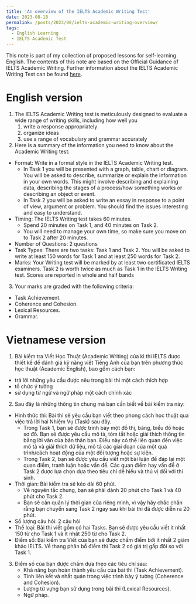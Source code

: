```yaml
---
title: 'An overview of the IELTS Academic Writing Test'
date: 2023-08-18
permalink: /posts/2023/08/ielts-academic-writing-overview/
tags:
  - English Learning
  - IELTS Academic Test
---
```


This note is part of my collection of proposed lessons for self-learning English. The contents of this note are based on the Official Guidance of IELTS Academic Writing. Further information about the IELTS Academic Writing Test can be found [here](https://www.ielts.org/for-test-takers/test-format).

# English version 
1. The IELTS Academic Writing test is meticulously designed to evaluate a wide range of writing skills, including how well you
    1. write a response appropriately
    2. organize ideas
    3. use a range of vocabulary and grammar accurately
2. Here is a summary of the information you need to know about the Academic Writing test:
  * Format: Write in a formal style in the IELTS Academic Writing test.
    - In Task 1 you will be presented with a graph, table, chart or diagram. You will be asked to describe, summarize or explain the information in your own words. This might involve describing and explaining data, describing the stages of a process/how something works or describing an object or event. 
    - In Task 2 you will be asked to write an essay in response to a point of view, argument or problem. You should find the issues interesting and easy to understand.  
  * Timing: The IELTS Writing test takes 60 minutes. 
    - Spend 20 minutes on Task 1, and 40 minutes on Task 2. 
    - You will need to manage your own time, so make sure you move on to Task 2 after 20 minutes.
  * Number of Questions: 2 questions
  * Task Types: There are two tasks: Task 1 and Task 2. You will be asked to write at least 150 words for Task 1 and at least 250 words for Task 2.
  * Marks: Your Writing test will be marked by at least two certificated IELTS examiners. Task 2 is worth twice as much as Task 1 in the IELTS Writing test. Scores are reported in whole and half bands

3. Your marks are graded with the following criteria:
  * Task Achievement.
  * Coherence and Cohesion.
  * Lexical Resources.
  * Grammar.

# Vietnamese version 
1. Bài kiểm tra Viết Học Thuật (Academic Writing) của kì thi IELTS được thiết kế để đánh giá kỹ năng viết Tiếng Anh của bạn trên phương thức học thuật (Academic English), bao gồm cách bạn:
  * trả lời những yêu cầu được nêu trong bài thi một cách thích hợp
  * tổ chức ý tưởng
  * sử dụng từ ngữ và ngữ pháp một cách chính xác

2. Sau đây là những thông tin chung mà bạn cần biết về bài kiểm tra này:
  * Hình thức thi: Bài thi sẽ yêu cầu bạn viết theo phong cách học thuật qua việc trả lời hai Nhiệm Vụ (Task) sau đây.
    - Trong Task 1, bạn sẽ được trình bày một đồ thị, bảng, biểu đồ hoặc sơ đồ. Bạn sẽ được yêu cầu mô tả, tóm tắt hoặc giải thích thông tin bằng lời văn của bản thân bạn. Điều này có thể liên quan đến việc mô tả và giải thích dữ liệu, mô tả các giai đoạn của một quá trình/cách hoạt động của một đối tượng hoặc sự kiện.
    - Trong Task 2, bạn sẽ được yêu cầu viết một bài luận để đáp lại một quan điểm, tranh luận hoặc vấn đề. Các quan điểm hay vấn đề ở Task 2 được lựa chọn dựa theo tiêu chí dễ hiểu và thú vị đối với thí sinh.
  * Thời gian: Bài kiểm tra sẽ kéo dài 60 phút.
    - Về nguyên tắc chung, bạn sẽ phải dành 20 phút cho Task 1 và 40 phút cho Task 2.
    - Bạn sẽ cần quản lý thời gian của riêng mình, vì vậy hãy chắc chắn rằng bạn chuyển sang Task 2 ngay sau khi bài thi đã được diễn ra 20 phút.
  * Số lượng câu hỏi: 2 câu hỏi
  * Thể loại: Bài thi viết gồm có hai Tasks. Bạn sẽ được yêu cầu viết ít nhất 150 từ cho Task 1 và ít nhất 250 từ cho Task 2.
  * Điểm số: Bài kiểm tra Viết của bạn sẽ được chấm điểm bởi ít nhất 2 giám khảo IELTS. Về thang phân bổ điểm thì Task 2 có giá trị gấp đôi so với Task 1.

3. Điểm số của bạn được chấm dựa theo các tiêu chí sau:
   * Khả năng bạn hoàn thành yêu cầu của bài thi (Task Achievement).
   * Tính liên kết và nhất quán trong việc trình bày ý tưởng (Coherence and Cohesion).
   * Lượng từ vựng bạn sử dụng trong bài thi (Lexical Resources).
   * Ngữ pháp.